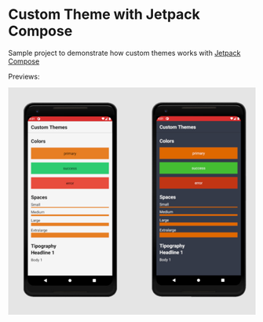 # Custom Theme with Jetpack Compose

Sample project to demonstrate how custom themes works with [Jetpack Compose](https://developer.android.com/jetpack/compose?hl=pt-br)

Previews:

<img src="assets/preview.jpg" alt="preview" />

